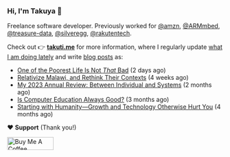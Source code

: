 ### Hi, I'm Takuya 👋

Freelance software developer. Previously worked for [@amzn](https://github.com/amzn), [@ARMmbed](https://github.com/ARMmbed), [@treasure-data](https://github.com/treasure-data), [@silveregg](https://github.com/silveregg), [@rakutentech](https://github.com/rakutentech).

Check out 👉 **[takuti.me](https://takuti.me/)** for more information, where I regularly update [what I am doing lately](https://takuti.me/now/) and write [blog posts](https://takuti.me/note/) as:


- [One of the Poorest Life Is Not *That* Bad](https://takuti.me/note/malawian-personal-finance/) (2 days ago)
- [Relativize Malawi, and Rethink Their Contexts](https://takuti.me/note/relativize-and-contextualize/) (4 weeks ago)
- [My 2023 Annual Review: Between Individual and Systems](https://takuti.me/note/annual-review-2023/) (2 months ago)
- [Is Computer Education Always Good?](https://takuti.me/note/computer-education-in-malawi/) (3 months ago)
- [Starting with Humanity—Growth and Technology Otherwise Hurt You](https://takuti.me/note/playing-in-malawi/) (4 months ago)

❤️ **Support** (Thank you!)

<a href="https://www.buymeacoffee.com/takuti" target="_blank"><img src="https://cdn.buymeacoffee.com/buttons/v2/default-yellow.png" alt="Buy Me A Coffee" style="height: 30px !important;width: 108px !important;" ></a>
